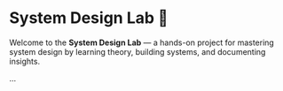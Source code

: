 # System Design Lab 🧪

Welcome to the **System Design Lab** — a hands-on project for mastering system design by learning theory, building systems, and documenting insights.

...